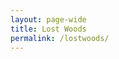 ```yaml
---
layout: page-wide
title: Lost Woods
permalink: /lostwoods/
---
```


<div id="map-canvas"></div>

<script type="text/javascript" src="https://maps.googleapis.com/maps/api/js?key=AIzaSyBczbNIYsrrbOLxudm2oZq9t1xzLLpA2cg"></script>

<script type="text/javascript">
  // PRACTICE CODE WORKING, COMMENTS FOR UPDATING CODE WHEN WE HAVE SF API
  // PUT ARRAY OF ORG NAME & ADDRESSES FROM SF API HERE
  // DECLARE AN ARRAY OF MARKERS & INFO WINDOWS
  var orgName = 'Scottish Council for Voluntary Organisations';
  var addresses = [
  'Mansfield Traquair Centre, 15 Mansfield Place, Edinburgh, EH3 6BB, UK',
  'Brunswick House, 51 Wilson St, Glasgow, G1 1UZ, UK',
  'Fairways House, Fairways Business Park, Castle Heather, Inverness, IV2 6AA, UK'];
  var geocoder, map;
  var mapOptions = {
    center: {lat: 56.490671, lng: -4.202646},
    zoom: 6,
    mapTypeId: google.maps.MapTypeId.ROADMAP,
    disableDefaultUI: true,
    mapTypeControl: true
  };
    
  map = new google.maps.Map(document.getElementById('map-canvas'),mapOptions);

  /*function geoCodeAndMark(addresses) {
    geocoder = new google.maps.Geocoder();
    // FOR EACH ADDRESS IN ARRAY LOOP GEOCODER
    
    geocoder.geocode({'address': address}, function (result, statusCode){
      if(statusCode == google.maps.GeocoderStatus.OK){
        
        // POPULATE ARRAY OF MARKERS
        var marker = new google.maps.Marker({
          map:map,
          position: result[0].geometry.location,
          title: orgName
        });
        
        // POPULATE ARRAY OF INFOWINDOWS
        var infoWindow = new google.maps.InfoWindow({
          content: '<h1>' + orgName + '</h1>' + '<p>' + address + '</p>'
        });
        google.maps.event.addListener(marker, 'click', function(){infoWindow.open(map,marker);});
      }
      else{
        // REMOVE THIS AFTER SF API
        var mapOptions = {
        center: {lat: 55.858, lng: 4.259},
        zoom: 11,
        mapTypeId: google.maps.MapTypeId.ROADMAP,
        disableDefaultUI: true,
        mapTypeControl: true
        };
        map = new google.maps.Map(document.getElementById('map-canvas'),mapOptions);
      }
    });
  }
  main();*/
 </script>
